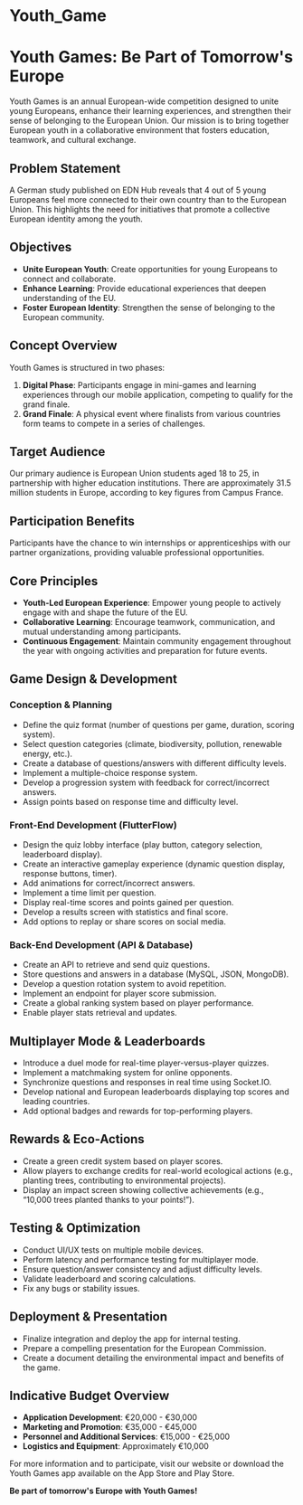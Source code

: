 # Youth_Game

# Youth Games: Be Part of Tomorrow's Europe

Youth Games is an annual European-wide competition designed to unite young Europeans, enhance their learning experiences, and strengthen their sense of belonging to the European Union. Our mission is to bring together European youth in a collaborative environment that fosters education, teamwork, and cultural exchange.

## Problem Statement

A German study published on EDN Hub reveals that 4 out of 5 young Europeans feel more connected to their own country than to the European Union. This highlights the need for initiatives that promote a collective European identity among the youth.

## Objectives

- **Unite European Youth**: Create opportunities for young Europeans to connect and collaborate.
- **Enhance Learning**: Provide educational experiences that deepen understanding of the EU.
- **Foster European Identity**: Strengthen the sense of belonging to the European community.

## Concept Overview

Youth Games is structured in two phases:

1. **Digital Phase**: Participants engage in mini-games and learning experiences through our mobile application, competing to qualify for the grand finale.
2. **Grand Finale**: A physical event where finalists from various countries form teams to compete in a series of challenges.

## Target Audience

Our primary audience is European Union students aged 18 to 25, in partnership with higher education institutions. There are approximately 31.5 million students in Europe, according to key figures from Campus France.

## Participation Benefits

Participants have the chance to win internships or apprenticeships with our partner organizations, providing valuable professional opportunities.

## Core Principles

- **Youth-Led European Experience**: Empower young people to actively engage with and shape the future of the EU.
- **Collaborative Learning**: Encourage teamwork, communication, and mutual understanding among participants.
- **Continuous Engagement**: Maintain community engagement throughout the year with ongoing activities and preparation for future events.

## Game Design & Development

### Conception & Planning

- Define the quiz format (number of questions per game, duration, scoring system).
- Select question categories (climate, biodiversity, pollution, renewable energy, etc.).
- Create a database of questions/answers with different difficulty levels.
- Implement a multiple-choice response system.
- Develop a progression system with feedback for correct/incorrect answers.
- Assign points based on response time and difficulty level.

### Front-End Development (FlutterFlow)

- Design the quiz lobby interface (play button, category selection, leaderboard display).
- Create an interactive gameplay experience (dynamic question display, response buttons, timer).
- Add animations for correct/incorrect answers.
- Implement a time limit per question.
- Display real-time scores and points gained per question.
- Develop a results screen with statistics and final score.
- Add options to replay or share scores on social media.

### Back-End Development (API & Database)

- Create an API to retrieve and send quiz questions.
- Store questions and answers in a database (MySQL, JSON, MongoDB).
- Develop a question rotation system to avoid repetition.
- Implement an endpoint for player score submission.
- Create a global ranking system based on player performance.
- Enable player stats retrieval and updates.

## Multiplayer Mode & Leaderboards

- Introduce a duel mode for real-time player-versus-player quizzes.
- Implement a matchmaking system for online opponents.
- Synchronize questions and responses in real time using Socket.IO.
- Develop national and European leaderboards displaying top scores and leading countries.
- Add optional badges and rewards for top-performing players.

## Rewards & Eco-Actions

- Create a green credit system based on player scores.
- Allow players to exchange credits for real-world ecological actions (e.g., planting trees, contributing to environmental projects).
- Display an impact screen showing collective achievements (e.g., “10,000 trees planted thanks to your points!”).

## Testing & Optimization

- Conduct UI/UX tests on multiple mobile devices.
- Perform latency and performance testing for multiplayer mode.
- Ensure question/answer consistency and adjust difficulty levels.
- Validate leaderboard and scoring calculations.
- Fix any bugs or stability issues.

## Deployment & Presentation

- Finalize integration and deploy the app for internal testing.
- Prepare a compelling presentation for the European Commission.
- Create a document detailing the environmental impact and benefits of the game.

## Indicative Budget Overview

- **Application Development**: €20,000 - €30,000
- **Marketing and Promotion**: €35,000 - €45,000
- **Personnel and Additional Services**: €15,000 - €25,000
- **Logistics and Equipment**: Approximately €10,000

For more information and to participate, visit our website or download the Youth Games app available on the App Store and Play Store.

**Be part of tomorrow's Europe with Youth Games!**

